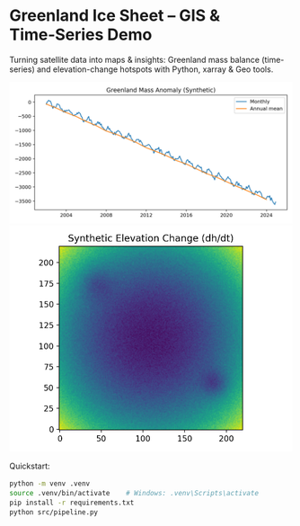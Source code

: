 # Greenland Ice Sheet – GIS & Time‑Series Demo
Turning satellite data into maps & insights: Greenland mass balance (time-series) and elevation-change hotspots with Python, xarray & Geo tools.

![Mass balance](figures/mass_balance_timeseries.png)
![Elevation change](figures/elevation_change_map.png)

Quickstart:

```bash
python -m venv .venv
source .venv/bin/activate    # Windows: .venv\Scripts\activate
pip install -r requirements.txt
python src/pipeline.py
```

